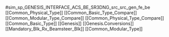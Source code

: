 #sim_sp_GENESIS_INTERFACE_ACS_BE_SR3DNG_src_src_gen_fe_be
[[Common_Physical_Type]]
[[Common_Basic_Type_Compare]]
[[Common_Modular_Type_Compare]]
[[Common_Physical_Type_Compare]]
[[Common_Basic_Type]]
[[Genesis]]
[[Genesis.Conversions]]
[[Mandatory_Blk_Rx_Beamsteer_Blk]]
[[Common_Modular_Type]]
